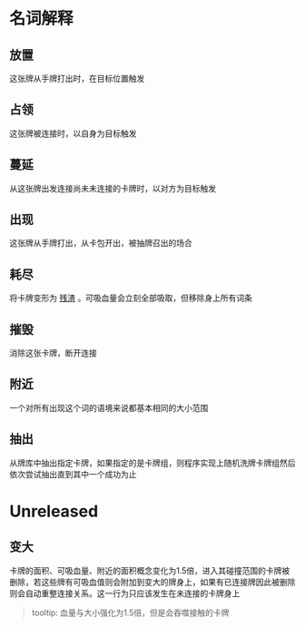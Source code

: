# 名词解释

## 放置

这张牌从手牌打出时，在目标位置触发

## 占领

这张牌被连接时，以自身为目标触发

## 蔓延

从这张牌出发连接尚未未连接的卡牌时，以对方为目标触发

## 出现

这张牌从手牌打出，从卡包开出，被抽牌召出的场合

## 耗尽

将卡牌变形为 [残渣](卡牌/残渣.md) 。可吸血量会立刻全部吸取，但移除身上所有词条

## 摧毁

消除这张卡牌，断开连接

## 附近

一个对所有出现这个词的语境来说都基本相同的大小范围

## 抽出

从牌库中抽出指定卡牌，如果指定的是卡牌组，则程序实现上随机洗牌卡牌组然后依次尝试抽出直到其中一个成功为止

# Unreleased

## 变大

卡牌的面积、可吸血量、附近的面积概念变化为1.5倍，进入其碰撞范围的卡牌被删除，若这些牌有可吸血值则会附加到变大的牌身上，如果有已连接牌因此被删除则会自动重整连接关系。这一行为只应该发生在未连接的卡牌身上

> tooltip: 血量与大小强化为1.5倍，但是会吞噬接触的卡牌
